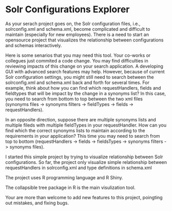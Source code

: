 # Solr Configurations Explorer
As your serach project goes on, the Solr configuration files, i.e., solrconfig.xml and schema.xml, become complicated and difficult to maintain (especially for new employees). There is a need to start an opensource project that visualizes the relationship between configurations and schemas interactively. 

Here is some senarios that you may need this tool. Your co-works or collegues just commited a code change. You may find difficulties in reviewing impacts of this change on your search application. A developing GUI with advanced search features may help. However, because of current Solr configuration settings, you might still need to search between the solrconfig.xml and schema.xml back and forth for several times. For example, think about how you can find which requestHandlers, fields and fieldtypes that will be impact by the change in a synonyms list? In this case, you need to search from bottom to top between the two xml files (synonyms files -> synonyms filters -> fieldTypes -> fields -> requestHandlers). 

In an opposite direction, suppose there are multiple synonyms lists and multiple fileds with multiple fieldTypes in your requestHandler. How can you find which the correct synonyms lists to maintain according to the requirements in your application? This time you may need to search from top to bottom (requestHandlers -> fields -> fieldsTypes -> synonyms filters -> synonyms files).

I started this simple project by trying to visualize relationship between Solr configurations. So far, the project only visualize simple relationship between requestHandlers in solrconfig.xml and type definitions in schema.xml

The project uses R programming language and R Shiny. 

The collapsible tree package in R is the main visulization tool. 

Your are more than welcome to add new features to this project, poingting out mistakes, and fixing bugs. 
